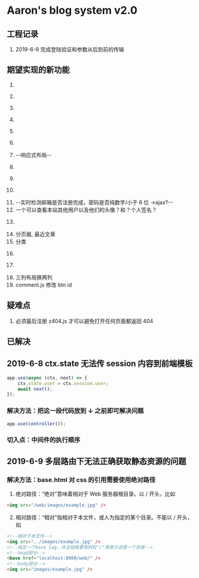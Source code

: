 # Aaron's blog system v2.0

## 工程记录

1. 2019-6-9 完成登陆验证和参数从后到前的传输

## 期望实现的新功能

1. ~~~采用数据库~~~
2. ~~~CSS 自己写~~~
3. ~~~textarea 有 md 功能~~~
4. ~~~登陆状态保持 koa-session~~~
5. ~~~评论区 controller~~~
6. ~~~文章 controller~~~
7. --响应式布局--
8. ~~~文章分类~~~
9. ~~~个人信息界面~~~
10. ~~~实现登陆前导航条右侧登陆/注册，登陆后是“欢迎回来，xxx” 想法：1. toggle 2. 新建一个 block 用 if 判断~~~
11. --实时检测邮箱是否注册完成，密码是否纯数字/小于 6 位 ->ajax?--
12. 一个可以查看本站其他用户以及他们的头像？和？个人签名？
13. ~~~点赞/踩功能 全局计数~~~
14. 分页器, 最近文章
15. 分类
16. ~~~评论区按键打开 textarea~~~
17. ~~~一个错误 html，不同的错误信息 message:"错误出处"~~~
18. 三列布局换两列
19. comment.js 修改 btn id

## 疑难点

1. 必须最后注册 z404.js 才可以避免打开任何页面都返回 404

## 已解决

## 2019-6-8 ctx.state 无法传 session 内容到前端模板

```javascript
app.use(async (ctx, next) => {
    ctx.state.user = ctx.session.user;
    await next();
});
```

### 解决方法：把这一段代码放到 ↓ 之前即可解决问题

```javascript
app.use(controller());
```

### 切入点：中间件的执行顺序

## 2019-6-9 多层路由下无法正确获取静态资源的问题

### 解决方法：base.html 对 css 的引用需要使用绝对路径

1. 绝对路径：“绝对”意味着相对于 Web 服务器根目录。以 / 开头，比如

```html
<img src="/web/images/example.jpg" />
```

2. 相对路径：“相对”指相对于本文件，或人为指定的某个目录。不能以 / 开头，如

```html
<!--相对于本文件-->
<img src="../images/example.jpg" />
<!--指定一个base tag，并且结尾要有斜杠"/"来表示这是一个目录-->
<!--head部分-->
<base href="localhost:8080/web/" />
<!--body部分-->
<img src="images/example.jpg" />
```
